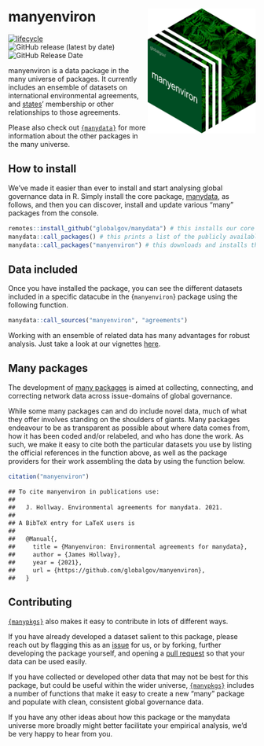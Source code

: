 
# manyenviron <img src="man/figures/manyenviron_hexlogo.png" align="right" width="220"/>

<!-- badges: start -->

[![lifecycle](https://img.shields.io/badge/lifecycle-experimental-orange.svg)](https://www.tidyverse.org/lifecycle/#experimental)
![GitHub release (latest by
date)](https://img.shields.io/github/v/release/globalgov/manyenviron)
![GitHub Release
Date](https://img.shields.io/github/release-date/globalgov/manyenviron)
<!-- badges: end -->

manyenviron is a data package in the many universe of packages. It
currently includes an ensemble of datasets on international
environmental agreements, and
[states](https://github.com/globalgov/manystates)’ membership or other
relationships to those agreements.

Please also check out [`{manydata}`](https://github.com/globalgov) for
more information about the other packages in the many universe.

## How to install

We’ve made it easier than ever to install and start analysing global
governance data in R. Simply install the core package,
[manydata](https://github.com/globalgov/manydata), as follows, and then
you can discover, install and update various “many” packages from the
console.

``` r
remotes::install_github("globalgov/manydata") # this installs our core package, the only one you need to do independently
manydata::call_packages() # this prints a list of the publicly available data packages currently available
manydata::call_packages("manyenviron") # this downloads and installs the named package
```

## Data included

Once you have installed the package, you can see the different datasets
included in a specific datacube in the {`manyenviron`} package using the
following function.

``` r
manydata::call_sources("manyenviron", "agreements")
```

Working with an ensemble of related data has many advantages for robust
analysis. Just take a look at our vignettes
[here](https://globalgov.github.io/manydata/articles/user.html).

## Many packages

The development of [many
packages](https://github.com/globalgov/manydata) is aimed at collecting,
connecting, and correcting network data across issue-domains of global
governance.

While some many packages can and do include novel data, much of what
they offer involves standing on the shoulders of giants. Many packages
endeavour to be as transparent as possible about where data comes from,
how it has been coded and/or relabeled, and who has done the work. As
such, we make it easy to cite both the particular datasets you use by
listing the official references in the function above, as well as the
package providers for their work assembling the data by using the
function below.

``` r
citation("manyenviron")
```

    ## To cite manyenviron in publications use:
    ## 
    ##   J. Hollway. Environmental agreements for manydata. 2021.
    ## 
    ## A BibTeX entry for LaTeX users is
    ## 
    ##   @Manual{,
    ##     title = {Manyenviron: Environmental agreements for manydata},
    ##     author = {James Hollway},
    ##     year = {2021},
    ##     url = {https://github.com/globalgov/manyenviron},
    ##   }

## Contributing

[`{manypkgs}`](https://github.com/globalgov/manypkgs) also makes it easy
to contribute in lots of different ways.

If you have already developed a dataset salient to this package, please
reach out by flagging this as an
[issue](https://github.com/globalgov/manyenviron/issues) for us, or by
forking, further developing the package yourself, and opening a [pull
request](https://github.com/globalgov/manyenviron/pulls) so that your
data can be used easily.

If you have collected or developed other data that may not be best for
this package, but could be useful within the wider universe,
[`{manypkgs}`](https://github.com/globalgov/manypkgs) includes a number
of functions that make it easy to create a new “many” package and
populate with clean, consistent global governance data.

If you have any other ideas about how this package or the manydata
universe more broadly might better facilitate your empirical analysis,
we’d be very happy to hear from you.
